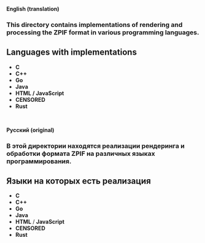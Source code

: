 **English (translation)**

### This directory contains implementations of rendering and processing the ZPIF format in various programming languages.  

## Languages with implementations  

- **C**  
- **C++**  
- **Go**  
- **Java**  
- **HTML / JavaScript**  
- **CENSORED**  
- **Rust**

<br>

**Русский (original)**

### В этой директории находятся реализации рендеринга и обработки формата ZPIF на различных языках программирования.

## Языки на которых есть реализация

- **C**
- **C++**
- **Go**
- **Java**
- **HTML** / **JavaScript**
- **CENSORED**
- **Rust**